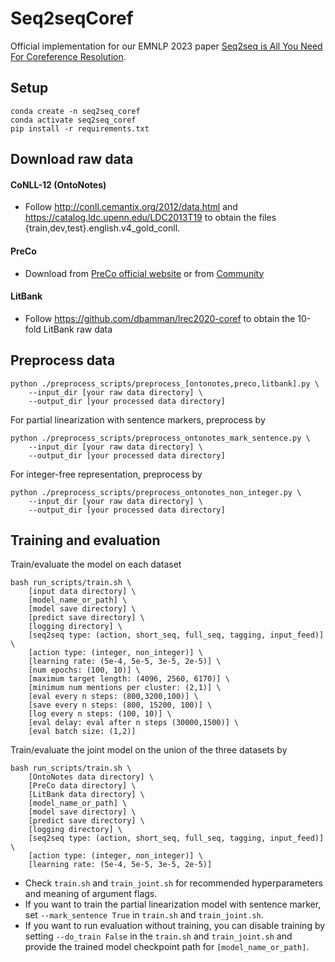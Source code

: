 # Seq2seqCoref
Official implementation for our EMNLP 2023 paper [Seq2seq is All You Need For
 Coreference Resolution](https://arxiv.org/pdf/2310.13774.pdf).
 
## Setup

```
conda create -n seq2seq_coref
conda activate seq2seq_coref
pip install -r requirements.txt

```

## Download raw data

#### CoNLL-12 (OntoNotes)
- Follow http://conll.cemantix.org/2012/data.html and https://catalog.ldc.upenn.edu/LDC2013T19 to obtain the files {train,dev,test}.english.v4_gold_conll.




#### PreCo
- Download from [PreCo official website](https://preschool-lab.github.io/PreCo/)  or from [Community](https://drive.google.com/file/d/1q0oMt1Ynitsww9GkuhuwNZNq6SjByu-Y/view)

#### LitBank
- Follow https://github.com/dbamman/lrec2020-coref to obtain the 10-fold
 LitBank raw data

## Preprocess data

```
python ./preprocess_scripts/preprocess_[ontonotes,preco,litbank].py \
    --input_dir [your raw data directory] \
    --output_dir [your processed data directory]

```

For partial linearization with sentence markers, preprocess by

```
python ./preprocess_scripts/preprocess_ontonotes_mark_sentence.py \
    --input_dir [your raw data directory] \
    --output_dir [your processed data directory]

```
For integer-free representation, preprocess by

```
python ./preprocess_scripts/preprocess_ontonotes_non_integer.py \
    --input_dir [your raw data directory] \
    --output_dir [your processed data directory]

```

## Training and evaluation

Train/evaluate the model on each dataset
```
bash run_scripts/train.sh \
    [input data directory] \
    [model_name_or_path] \
    [model save directory] \
    [predict save directory] \
    [logging directory] \
    [seq2seq type: (action, short_seq, full_seq, tagging, input_feed)] \
    [action type: (integer, non_integer)] \
    [learning rate: (5e-4, 5e-5, 3e-5, 2e-5)] \
    [num epochs: (100, 10)] \
    [maximum target length: (4096, 2560, 6170)] \
    [minimum num mentions per cluster: (2,1)] \
    [eval every n steps: (800,3200,100)] \
    [save every n steps: (800, 15200, 100)] \
    [log every n steps: (100, 10)] \
    [eval delay: eval after n steps (30000,1500)] \
    [eval batch size: (1,2)]

```
Train/evaluate the joint model on the union of the three datasets by

```
bash run_scripts/train.sh \
    [OntoNotes data directory] \
    [PreCo data directory] \
    [LitBank data directory] \
    [model_name_or_path] \
    [model save directory] \
    [predict save directory] \
    [logging directory] \
    [seq2seq type: (action, short_seq, full_seq, tagging, input_feed)] \
    [action type: (integer, non_integer)] \
    [learning rate: (5e-4, 5e-5, 3e-5, 2e-5)] 

```

- Check `train.sh` and `train_joint.sh` for recommended hyperparameters and meaning of argument flags.
- If you want to train the partial linearization model with sentence marker, set `--mark_sentence True` in `train.sh` and `train_joint.sh`.
- If you want to run evaluation without training, you can disable training by setting `--do_train False` in the  `train.sh` and `train_joint.sh` and provide the trained model checkpoint path for `[model_name_or_path]`. 





